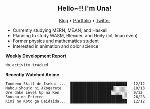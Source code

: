 <h2 align="center">
  Hello~!! I'm Una!
</h2>

<p align="center">
  <a href="https://anarchy.website/">Blog</a> &bull;
  <a href="https://una-ada.github.io/">Portfolio</a> &bull;
  <a href="https://twitter.com/xn__z7x">Twitter</a>
</p>

- Currently studying MERN, MEAN, and Haskell
- Planning to study WASM, Blender, and ~~Unity~~ (lol, lmao even)
- Former physics and mathematics student
- Interested in animation and color science

**Weekly Development Report**

<!--START_SECTION:waka-->

```txt
No activity tracked
```

<!--END_SECTION:waka-->

**Recently Watched Anime**

<!-- RECENT-ANIME:START -->

    Tondemo Skill de Isekai ...  █████████████████████████   12/12
    Mahou Shoujo ni Akogarete    ███████████████████░░░░░░   10/13
    Ore dake Level Up na Ken     ██████████████████░░░░░░░   9/12
    Sousou no Frieren            ███████████████████████░░   26/28
    Kimi no Koto ga Daidaida...  █████████████████████████   12/12
<!-- RECENT-ANIME:END -->

